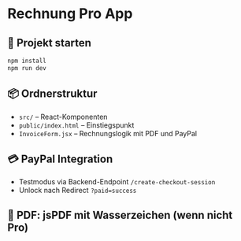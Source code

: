 
# Rechnung Pro App

## 🔧 Projekt starten

```bash
npm install
npm run dev
```

## 📦 Ordnerstruktur

- `src/` – React-Komponenten
- `public/index.html` – Einstiegspunkt
- `InvoiceForm.jsx` – Rechnungslogik mit PDF und PayPal

## 💳 PayPal Integration

- Testmodus via Backend-Endpoint `/create-checkout-session`
- Unlock nach Redirect `?paid=success`

## 📄 PDF: jsPDF mit Wasserzeichen (wenn nicht Pro)
